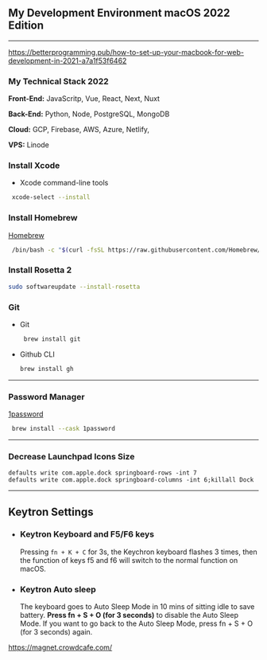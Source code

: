 ## My Development Environment macOS 2022 Edition

---

https://betterprogramming.pub/how-to-set-up-your-macbook-for-web-development-in-2021-a7a1f53f6462

### My Technical Stack 2022

**Front-End:** JavaScritp, Vue, React, Next, Nuxt

**Back-End:** Python, Node, PostgreSQL, MongoDB

**Cloud:** GCP, Firebase, AWS, Azure, Netlify,

**VPS:** Linode

### Install Xcode

- Xcode command-line tools

```bash
 xcode-select --install
```

### Install Homebrew

[Homebrew](https://brew.sh/)

```bash
 /bin/bash -c "$(curl -fsSL https://raw.githubusercontent.com/Homebrew/install/HEAD/install.sh)"
```

### Install Rosetta 2

```bash
sudo softwareupdate --install-rosetta
```

### Git

- Git

  ```bash
   brew install git
  ```

- Github CLI
  ```bash
  brew install gh
  ```

---


### Password Manager

[1password](https://1password.com/)

```bash
 brew install --cask 1password
```


---

### Decrease Launchpad Icons Size

```
defaults write com.apple.dock springboard-rows -int 7
defaults write com.apple.dock springboard-columns -int 6;killall Dock
```

---

## Keytron Settings

- ### Keytron Keyboard and F5/F6 keys

  Pressing `fn + K + C` for 3s, the Keychron keyboard flashes 3 times, then the function of keys f5 and f6 will switch to the normal function on macOS.

- ### Keytron Auto sleep

  The keyboard goes to Auto Sleep Mode in 10 mins of sitting idle to save battery. **Press fn + S + O (for 3 seconds)** to disable the Auto Sleep Mode. If you want to go back to the Auto Sleep Mode, press fn + S + O (for 3 seconds) again.



https://magnet.crowdcafe.com/